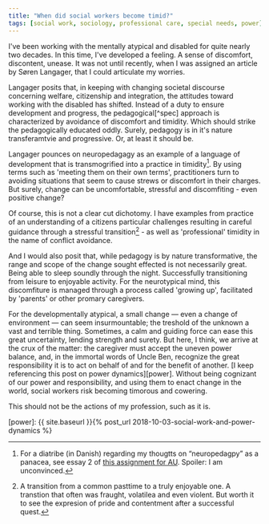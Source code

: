 ```yaml
---
title: "When did social workers become timid?"
tags: [social work, sociology, professional care, special needs, power]
---
```


I've been working with the mentally atypical and disabled for quite nearly two decades.
In this time, I've developed a feeling.
A sense of discomfort, discontent, unease.
It was not until recently, when I was assigned an article by Søren Langager, that I could articulate my worries.

Langager posits that, in keeping with changing societal discourse concerning welfare, citizenship and integration, the attitudes toward working with the disabled has shifted.
Instead of a duty to ensure development and progress, the pedagogical[^spec] approach is characterized by avoidance of discomfort and timidity.
Which should strike the pedagogically educated oddly.
Surely, pedagogy is in it's nature transferamtvie and progressive.
Or, at least it should be.

Langager pounces on neuropedagagy as an example of a language of development that is transmogrified into a practice in timidity[^neuro].
By using terms such as 'meeting them on their own terms', practitioners turn to avoiding situations that seem to cause strews or discomfort in their charges.
But surely, change can be uncomfortable, stressful and discomfiting - even positive change?

Of course, this is not a clear cut dichotomy.
I have examples from practice of an understanding of a citizens particular challenges resulting in careful guidance through a stressful transition[^note] - as well as 'professional' timidity in the name of conflict avoidance.

And I would also posit that, while pedagogy is by nature transformative, the range and scope of the change sought effected is not necessarily great.
Being able to sleep soundly through the night.
Successfully transitioning from leisure to enjoyable activity.
For the neurotypical mind, this discomfiture is managed through a process called 'growing up', facilitated by 'parents' or other promary caregivers.

For the developmentally atypical, a small change — even a change of environment — can seem insurmountable; the treshold of the unknown a vast and terrible thing.
Sometimes, a calm and guiding force can ease this great uncertainty, lending strength and surety.
But here, I think, we arrive at the crux of the matter: the caregiver must accept the uneven power balance, and, in the immortal words of Uncle Ben, recognize the great responsibility it is to act on behalf of and for the benefit of another.
[I keep referencing this post on power dynamics][power].
Without being cognizant of our power and responsibility, and using them to enact change in the world, social workers risk becoming timorous and cowering.

This should not be the actions of my profession, such as it is.

[power]: {{ site.baseurl }}{% post_url 2018-10-03-social-work-and-power-dynamics %}
[^neuro]: For a diatribe (in Danish) regarding my thougtts on “neuropedagpy” as a panacea, see essay 2 of [this assignment for AU](/assets/pdf/uip-portfolio.pdf). Spoiler: I am unconvinced.
[^note]: A transition from a common pasttime to a truly enjoyable one. A transtion that often was fraught, volatilea and even violent. But worth it to see the expresion of pride and contentment after a successful quest.

